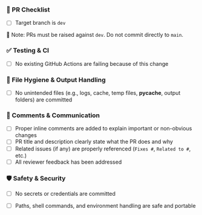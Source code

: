 ### 🧾 PR Checklist

- [ ] Target branch is `dev`

📌 Note: PRs must be raised against `dev`. Do not commit directly to `main`.

### ✅ Testing & CI
- [ ] No existing GitHub Actions are failing because of this change

### 📁 File Hygiene & Output Handling
- [ ] No unintended files (e.g., logs, cache, temp files, __pycache__, output folders) are committed

### 📝 Comments & Communication
- [ ] Proper inline comments are added to explain important or non-obvious changes
- [ ] PR title and description clearly state what the PR does and why
- [ ] Related issues (if any) are properly referenced (`Fixes #`, `Related to #`, etc.)
- [ ] All reviewer feedback has been addressed

### 🛡️ Safety & Security
- [ ] No secrets or credentials are committed
- [ ] Paths, shell commands, and environment handling are safe and portable


